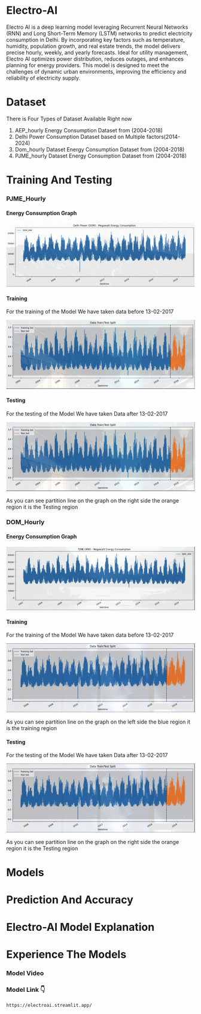 # Electro-AI
<p>
Electro AI is a deep learning model leveraging Recurrent Neural Networks (RNN) and Long Short-Term Memory (LSTM) networks to predict electricity consumption in Delhi. By incorporating key factors such as temperature, humidity, population growth, and real estate trends, the model delivers precise hourly, weekly, and yearly forecasts. Ideal for utility management, Electro AI optimizes power distribution, reduces outages, and enhances planning for energy providers. This model is designed to meet the challenges of dynamic urban environments, improving the efficiency and reliability of electricity supply.</p>
<h1>Dataset</h1>
<p>There is Four Types of Dataset Available Right now</p>
<ol>
    <li>AEP_hourly Energy Consumption Dataset from (2004-2018)</li>
    <li>Delhi Power Consumption Dataset based on Multiple factors(2014-2024) </li>
    <li>Dom_hourly Dataset  Energy Consumption Dataset from (2004-2018)</li>
    <li>PJME_hourly Dataset Energy Consumption Dataset from (2004-2018)</li>
</ol>
<h1>Training And Testing</h1>
    <h3>PJME_Hourly</h3>
    <h4>Energy Consumption Graph</h4>
        <img src = "/Images/energyconsumption graph.png" alt="DOM Energy Consumption Graph">
    <h4>Training</h4>
    <p>For the training of the Model We have taken data before 13-02-2017</p>
    <img src = "/Images/pjmetrainingandtesting.png" alt="DOM Energy Consumption Graph">
    <h4>Testing</h4>
    <p>For the testing of the Model We have taken Data after 13-02-2017</p>
    <img src = "/Images/pjmetrainingandtesting.png" alt="DOM Energy Consumption Graph">
    <p>As you can see partition line on the graph on the right side the orange region it is the Testing region</p>
    <h3>DOM_Hourly</h3>
    <h4>Energy Consumption Graph</h4>
     <img src = "/Images/pjme energy consumption.png" alt="PJME Energy Consumption Graph">
    <h4>Training</h4>
    <p>For the training of the Model We have taken data before 13-02-2017</p>
    <img src = "/Images/trainingandtesting.png" alt="DOM Energy Consumption Graph">
    <p>As you can see partition line on the graph on the left side the blue region it is the training region</p>
    <h4>Testing</h4>
    <p>For the testing of the Model We have taken Data after 13-02-2017</p>
    <img src = "/Images/trainingandtesting.png" alt="DOM Energy Consumption Graph">
     <p>As you can see partition line on the graph on the right side the orange region it is the Testing region</p>
<h1>Models</h1>
<h1>Prediction And Accuracy</h1>
<h1>Electro-AI Model Explanation</h1>
<h1>Experience The Models</h1>
    <h3>Model Video</h3>
    <h3>Model Link 👇</h3>

```
https://electroai.streamlit.app/
```
